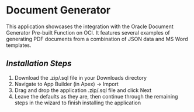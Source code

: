 # Document Generator
This application showcases the integration with the Oracle Document Generator Pre-built Function on OCI. It features several examples of generating PDF documents from a combination of JSON data and MS Word templates.
 
 ***Installation Steps***
------------------------------------
1. Download the .zip/.sql file in your Downloads directory
2. Navigate to App Builder (in Apex) -> Import
3. Drag and drop the application .zip/.sql file and click Next
4. Leave the defaults as they are, then continue through the remaining steps in the wizard to finish installing the application
